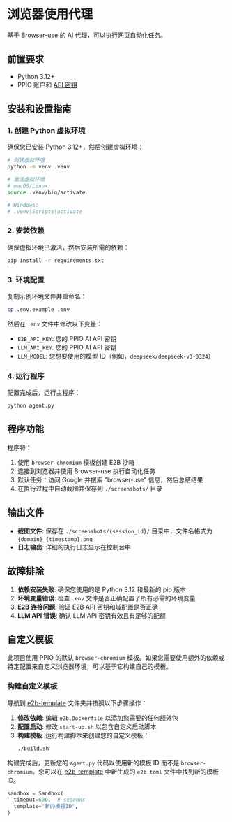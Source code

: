 # 浏览器使用代理

基于 [Browser-use](https://github.com/browser-use/browser-use) 的 AI 代理，可以执行网页自动化任务。

## 前置要求

- Python 3.12+
- PPIO 账户和 [API 密钥](https://ppio.com/settings/key-management?utm_source=github&utm_medium=readme&utm_campaign=ppio-collab)

## 安装和设置指南

### 1. 创建 Python 虚拟环境

确保您已安装 Python 3.12+，然后创建虚拟环境：

```bash
# 创建虚拟环境
python -m venv .venv

# 激活虚拟环境
# macOS/Linux:
source .venv/bin/activate

# Windows:
# .venv\Scripts\activate
```

### 2. 安装依赖

确保虚拟环境已激活，然后安装所需的依赖：

```bash
pip install -r requirements.txt
```

### 3. 环境配置

复制示例环境文件并重命名：

```bash
cp .env.example .env
```

然后在 `.env` 文件中修改以下变量：

- `E2B_API_KEY`: 您的 PPIO AI API 密钥
- `LLM_API_KEY`: 您的 PPIO AI API 密钥  
- `LLM_MODEL`: 您想要使用的模型 ID（例如，`deepseek/deepseek-v3-0324`）

### 4. 运行程序

配置完成后，运行主程序：

```bash
python agent.py
```

## 程序功能

程序将：

1. 使用 `browser-chromium` 模板创建 E2B 沙箱
2. 连接到浏览器并使用 Browser-use 执行自动化任务
3. 默认任务：访问 Google 并搜索 "browser-use" 信息，然后总结结果
4. 在执行过程中自动截图并保存到 `./screenshots/` 目录

## 输出文件

- **截图文件**: 保存在 `./screenshots/{session_id}/` 目录中，文件名格式为 `{domain}_{timestamp}.png`
- **日志输出**: 详细的执行日志显示在控制台中

## 故障排除

1. **依赖安装失败**: 确保您使用的是 Python 3.12 和最新的 pip 版本
2. **环境变量错误**: 检查 `.env` 文件是否正确配置了所有必需的环境变量
3. **E2B 连接问题**: 验证 E2B API 密钥和域配置是否正确
4. **LLM API 错误**: 确认 LLM API 密钥有效且有足够的配额

## 自定义模板

此项目使用 PPIO 的默认 `browser-chromium` 模板。如果您需要使用额外的依赖或特定配置来自定义浏览器环境，可以基于它构建自己的模板。

### 构建自定义模板

导航到 [e2b-template](./e2b-template) 文件夹并按照以下步骤操作：

1. **修改依赖**: 编辑 `e2b.Dockerfile` 以添加您需要的任何额外包
2. **配置启动**: 修改 `start-up.sh` 以包含自定义启动脚本
3. **构建模板**: 运行构建脚本来创建您的自定义模板：
   ```bash
   ./build.sh
   ```

构建完成后，更新您的 `agent.py` 代码以使用新的模板 ID 而不是 `browser-chromium`。您可以在 [e2b-template](./e2b-template) 中新生成的 `e2b.toml` 文件中找到新的模板 ID。

```python
sandbox = Sandbox(
  timeout=600,  # seconds
  template="新的模板ID",
)
```
